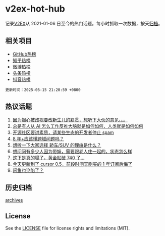 # v2ex-hot-hub

 记录[V2EX](https://www.v2ex.com/)从 2021-01-06 日至今的热门话题。每小时抓取一次数据，按天[归档](archives)。
 
 ## 相关项目

- [GitHub热榜](https://github.com/it985/github-hot-hub)
- [知乎热榜](https://github.com/it985/zhihu-hot-hub)
- [微博热榜](https://github.com/it985/weibo-hot-hub)
- [头条热榜](https://github.com/it985/toutiao-hot-hub)
- [抖音热榜](https://github.com/it985/douyin-hot-hub)


 `更新时间：2025-05-15 21:20:59 +0800`

## 热议话题

1. [因为担心被歧视要改新生儿的籍贯，想听下大伙的意见。。。](https://www.v2ex.com/t/1131843)
1. [总是有人从 AI 怎么工作反推大脑就是如何如何，人类就是如何如何](https://www.v2ex.com/t/1131868)
1. [开源社区要讲素质，请某些生态的开发者停止 spam](https://www.v2ex.com/t/1131883)
1. [8 年+应该懂跨域问题吗？](https://www.v2ex.com/t/1131917)
1. [想听一下大家选择 轿车/SUV 的理由是什么？](https://www.v2ex.com/t/1131894)
1. [想问问有多少人因为带娃，需要跟老人住一起的，状态怎么样](https://www.v2ex.com/t/1131960)
1. [这下是真的塌了，黄金贴破 740 了...](https://www.v2ex.com/t/1131822)
1. [今天更新到了 cursor 0.5，前段时间天刚买的 1 年订阅后悔了](https://www.v2ex.com/t/1131847)
1. [闲鱼也沦陷了？](https://www.v2ex.com/t/1131854)

## 历史归档

[archives](archives)

## License

See the [LICENSE](LICENSE) file for license rights and limitations (MIT).
